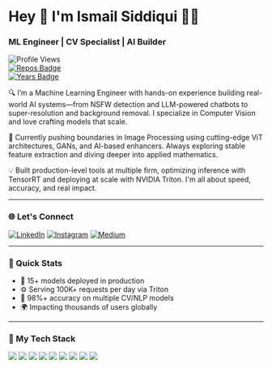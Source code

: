 # Hey 👋 I'm Ismail Siddiqui 👨‍💻  
### ML Engineer | CV Specialist | AI Builder

![Profile Views](https://komarev.com/ghpvc/?username=ismailsiddiqui011)  
[![Repos Badge](https://badges.pufler.dev/repos/ismailsiddiqui011)](https://badges.pufler.dev)  
[![Years Badge](https://badges.pufler.dev/years/ismailsiddiqui011)](https://badges.pufler.dev)


🔍 I’m a Machine Learning Engineer with hands-on experience building real-world AI systems—from NSFW detection and LLM-powered chatbots to super-resolution and background removal. I specialize in Computer Vision and love crafting models that scale.

🧠 Currently pushing boundaries in Image Processing using cutting-edge ViT architectures, GANs, and AI-based enhancers. Always exploring stable feature extraction and diving deeper into applied mathematics.

💡 Built production-level tools at multiple firm, optimizing inference with TensorRT and deploying at scale with NVIDIA Triton. I'm all about speed, accuracy, and real impact.

---

### 🌐 Let's Connect
[![LinkedIn](https://img.shields.io/badge/linkedin-%230077B5.svg?&style=for-the-badge&logo=linkedin&logoColor=white)](https://www.linkedin.com/in/ismailsiddiqui011/)
[![Instagram](https://img.shields.io/badge/instagram-%23E4405F.svg?&style=for-the-badge&logo=instagram&logoColor=white)](https://www.instagram.com/tarnished_ismail)
[![Medium](https://img.shields.io/badge/medium-%2312100E.svg?&style=for-the-badge&logo=medium&logoColor=white)](https://mohdismailsiddiqui011.medium.com/)

---
### 🎯 Quick Stats

- 🚀 15+ models deployed in production  
- ⚙️ Serving 100K+ requests per day via Triton  
- 🧠 98%+ accuracy on multiple CV/NLP models  
- 🌍 Impacting thousands of users globally
---

### 🧰 My Tech Stack

<p align="left">
  <img src="https://img.shields.io/badge/Python-FFD43B?style=for-the-badge&logo=python&logoColor=blue" />
  <img src="https://img.shields.io/badge/TensorFlow-FF6F00?style=for-the-badge&logo=tensorflow&logoColor=white" />
  <img src="https://img.shields.io/badge/PyTorch-EE4C2C?style=for-the-badge&logo=pytorch&logoColor=white" />
  <img src="https://img.shields.io/badge/FastAPI-005571?style=for-the-badge&logo=fastapi" />
  <img src="https://img.shields.io/badge/NVIDIA_Triton-76B900?style=for-the-badge&logo=nvidia&logoColor=white" />
  <img src="https://img.shields.io/badge/TensorRT-000000?style=for-the-badge&logo=nvidia&logoColor=green" />
  <img src="https://img.shields.io/badge/Docker-2496ED?style=for-the-badge&logo=docker&logoColor=white" />
  <img src="https://img.shields.io/badge/MongoDB-47A248?style=for-the-badge&logo=mongodb&logoColor=white" />
  <img src="https://img.shields.io/badge/AWS-FF9900?style=for-the-badge&logo=amazonaws&logoColor=white" />
</p>
